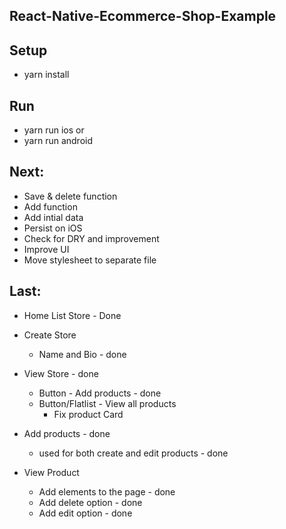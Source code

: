 ## React-Native-Ecommerce-Shop-Example


## Setup
 - yarn install

## Run
 - yarn run ios
    or
 - yarn run android


## Next:

- Save & delete function
- Add function 
- Add intial data
- Persist on iOS
- Check for DRY and improvement
- Improve UI
- Move stylesheet to separate file

## Last: 

- Home List Store - Done

- Create Store
    - Name and Bio - done 

- View Store - done
    - Button - Add products - done
    - Button/Flatlist - View all products
        - Fix product Card

- Add products - done
    - used for both create and edit products - done

- View Product 
    - Add elements to the page - done
    - Add delete option - done
    - Add edit option - done
